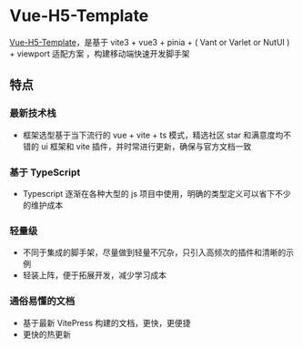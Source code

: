 # Vue-H5-Template

[Vue-H5-Template](https://github.com/sunniejs/vue-h5-template)，是基于 vite3 + vue3 + pinia + ( Vant or Varlet or NutUI ) + viewport 适配方案 ，构建移动端快速开发脚手架

## 特点

### 最新技术栈

- 框架选型基于当下流行的 vue + vite + ts 模式，精选社区 star 和满意度均不错的 ui 框架和 vite 插件，并时常进行更新，确保与官方文档一致

### 基于 TypeScript

- Typescript 逐渐在各种大型的 js 项目中使用，明确的类型定义可以省下不少的维护成本

### 轻量级

- 不同于集成的脚手架，尽量做到轻量不冗杂，只引入高频次的插件和清晰的示例
- 轻装上阵，便于拓展开发，减少学习成本

### 通俗易懂的文档

- 基于最新 VitePress 构建的文档，更快，更便捷
- 更快的热更新
